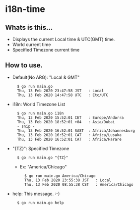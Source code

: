 # i18n-time

## Whats is this...
- Displays the current Local time & UTC(GMT) time. 
- World current time
- Specified Timezone current time

## How to use.
- Default(No ARG): "Local & GMT"
  ```Shell
    $ go run main.go
    Thu, 13 Feb 2020 23:47:58 JST   : Local
    Thu, 13 Feb 2020 14:47:58 UTC   : Etc/UTC
  ```

- i18n: World Timezone List
  ```Shell
    $ go run main.go i18n
    Thu, 13 Feb 2020 15:52:01 CET   : Europe/Andorra
    Thu, 13 Feb 2020 18:52:01 +04   : Asia/Dubai
    - snip -
    Thu, 13 Feb 2020 16:52:01 SAST  : Africa/Johannesburg
    Thu, 13 Feb 2020 16:52:01 CAT   : Africa/Lusaka
    Thu, 13 Feb 2020 16:52:01 CAT   : Africa/Harare
  ```

- "{TZ}": Specified Timezone 
  ```Shell
    $ go run main.go "{TZ}"
  ```
  - Ex: "America/Chicago"
    ```Shell
      $ go run main.go America/Chicago
      Thu, 13 Feb 2020 23:55:38 JST   : Local
      Thu, 13 Feb 2020 08:55:38 CST   : America/Chicago
    ```

- help: This message. :-)
  ```Shell
    $ go run main.go help
  ```
